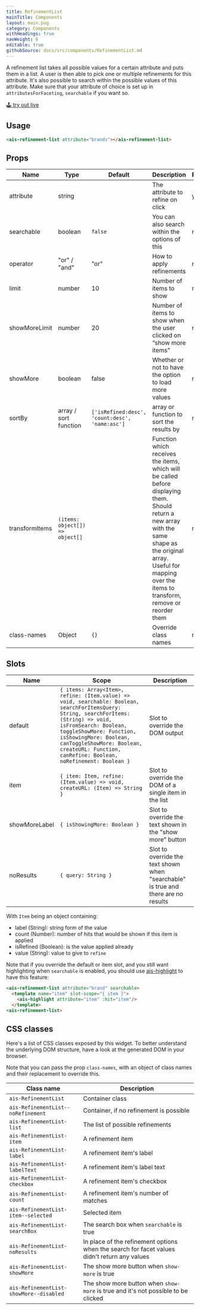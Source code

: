 ```yaml
---
title: RefinementList
mainTitle: Components
layout: main.pug
category: Components
withHeadings: true
navWeight: 6
editable: true
githubSource: docs/src/components/RefinementList.md
---
```


A refinement list takes all possible values for a certain attribute and puts them in a list. A user is then able to pick one or multiple refinements for this attribute. It's also possible to search within the possible values of this attribute. Make sure that your attribute of choice is set up in `attributesForFaceting`, `searchable` if you want so.

<a class="btn btn-static-theme" href="stories/?selectedKind=RefinementList">🕹 try out live</a>

## Usage

```html
<ais-refinement-list attribute="brands"></ais-refinement-list>
```

## Props

Name | Type | Default | Description | Required
---|---|---|---|---
attribute | string | | The attribute to refine on click | yes
searchable | boolean | `false` | You can also search within the options of this | no
operator | "or" / "and" | "or" | How to apply refinements | no
limit | number | 10 | Number of items to show | no
showMoreLimit | number | 20 | Number of items to show when the user clicked on “show more items” | no
showMore | boolean | false | Whether or not to have the option to load more values | no
sortBy | array / sort function | `['isRefined:desc', 'count:desc', 'name:asc']` | array or function to sort the results by | no
transformItems | `(items: object[]) => object[]` | | Function which receives the items, which will be called before displaying them. Should return a new array with the same shape as the original array. Useful for mapping over the items to transform, remove or reorder them | no
class-names | Object | `{}` | Override class names | no

## Slots

Name | Scope | Description
---|---|---
default | `{ items: Array<Item>, refine: (Item.value) => void, searchable: Boolean, searchForItemsQuery: String, searchForItems: (String) => void, isFromSearch: Boolean, toggleShowMore: Function, isShowingMore: Boolean, canToggleShowMore: Boolean, createURL: Function, canRefine: Boolean, noRefinement: Boolean }` | Slot to override the DOM output
item | `{ item: Item, refine: (Item.value) => void, createURL: (Item) => String }` | Slot to override the DOM of a single item in the list
showMoreLabel | `{ isShowingMore: Boolean }` | Slot to override the text shown in the "show more" button
noResults | `{ query: String }` | Slot to override the text shown when "searchable" is true and there are no results

With `Item` being an object containing:

* label (String): string form of the value
* count (Number): number of hits that would be shown if this item is applied
* isRefined (Boolean): is the value applied already
* value (String): value to give to `refine`

Note that if you override the default or item slot, and you still want highlighting when `searchable` is enabled, you should use [ais-highlight](./highlight) to have this feature: 

```html
<ais-refinement-list attribute="brand" searchable>
  <template name="item" slot-scope="{ item }">
    <ais-highlight attribute="item" :hit="item"/>
  </template>
<ais-refinement-list>
```

## CSS classes

Here's a list of CSS classes exposed by this widget. To better understand the underlying
DOM structure, have a look at the generated DOM in your browser.

Note that you can pass the prop `class-names`, with an object of class names and their replacement to override this.

Class name | Description
---|---
`ais-RefinementList` | Container class
`ais-RefinementList--noRefinement` | Container, if no refinement is possible
`ais-RefinementList-list` | The list of possible refinements
`ais-RefinementList-item` | A refinement item
`ais-RefinementList-label` | A refinement item's label
`ais-RefinementList-labelText` | A refinement item's label text
`ais-RefinementList-checkbox` | A refinement item's checkbox
`ais-RefinementList-count` | A refinement item's number of matches
`ais-RefinementList-item--selected` | Selected item
`ais-RefinementList-searchBox` | The search box when `searchable` is true
`ais-RefinementList-noResults` | In place of the refinement options when the search for facet values didn't return any values
`ais-RefinementList-showMore` | The show more button when `show-more` is true
`ais-RefinementList-showMore--disabled` | The show more button when `show-more` is true and it's not possible to be clicked


